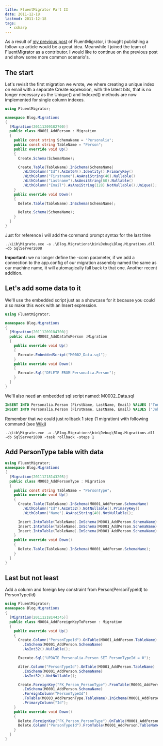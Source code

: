 ```yaml
---
title: FluentMigrator Part II
date: 2011-12-18
lastmod: 2011-12-18
tags:
  - csharp
---
```


As a result of [my previous post](/blog/2011/12/09/fluentmigrator-database-migrations-done-right) of FluentMigrator, i thought publishing a follow-up article would be a great idea. Meanwhile I joined the team of FluentMigrator as a contributor. I would like to continue on the previous post and show some more common scenario's.

## The start

Let's revisit the first migration we wrote, we where creating a unique index on email with a separate Create expression, with the latest bits, that is no longer necessary as the Unique() and Indexed() methods are now implemented for single column indexes.

```csharp
using FluentMigrator;

namespace Blog.Migrations
{
  [Migration(20111209182700)]
  public class M0001_AddPerson : Migration
  {
    public const string SchemaName = "Personalia";
    public const string TableName = "Person";
    public override void Up()
    {
      Create.Schema(SchemaName);

      Create.Table(TableName).InSchema(SchemaName)
        .WithColumn("Id").AsInt64().Identity().PrimaryKey()
        .WithColumn("Firstname").AsAnsiString(40).Nullable()
        .WithColumn("Lastname").AsAnsiString(60).Nullable()
        .WithColumn("Email").AsAnsiString(128).NotNullable().Unique();
    }
    public override void Down()
    {
      Delete.Table(TableName).InSchema(SchemaName);

      Delete.Schema(SchemaName);
    }
  }
}
```

Just for reference i will add the command prompt syntax for the last time

```shell
..\Lib\Migrate.exe -a .\Blog.Migrations\bin\Debug\Blog.Migrations.dll -db SqlServer2008
```

**Important:** we no longer define the -conn parameter, if we add a connection to the app.config of our migration assembly named the same as our machine name, it will automagically fall back to that one. Another recent addition.

## Let's add some data to it

We'll use the embedded script just as a showcase for it because you could also make this work with an Insert expression.

```csharp
using FluentMigrator;

namespace Blog.Migrations
{
  [Migration(20111209184700)]
  public class M0002_AddDataToPerson :Migration
  {
    public override void Up()
    {
      Execute.EmbeddedScript("M0002_Data.sql");
    }
    public override void Down()
    {
      Execute.Sql("DELETE FROM Personalia.Person");
    }
  }
}
```

We'll also need an embedded sql script named: M0002_Data.sql

```sql
INSERT INTO Personalia.Person (FirstName, LastName, Email) VALUES ('Tom','Marien','tommarien@gmail.com');
INSERT INTO Personalia.Person (FirstName, LastName, Email) VALUES ('John','Doe','john.doe@gmail.com');
```

Remember that we could just rollback 1 step (1 migration) with following command (see [Wiki](https://github.com/schambers/fluentmigrator/wiki/Command-Line-Runner-Options))

```shell
..\Lib\Migrate.exe -a .\Blog.Migrations\bin\Debug\Blog.Migrations.dll -db SqlServer2008 -task rollback -steps 1
```

## Add PersonType table with data

```csharp
using FluentMigrator;
namespace Blog.Migrations
{
  [Migration(20111218143205)]
  public class M0003_AddPersonType : Migration
  {
    public const string TableName = "PersonType";
    public override void Up()
    {
      Create.Table(TableName).InSchema(M0001_AddPerson.SchemaName)
        .WithColumn("Id").AsInt32().NotNullable().PrimaryKey()
        .WithColumn("Name").AsAnsiString(40).NotNullable();

      Insert.IntoTable(TableName).InSchema(M0001_AddPerson.SchemaName).Row(new {Id = 0, Name = "None"});
      Insert.IntoTable(TableName).InSchema(M0001_AddPerson.SchemaName).Row(new {Id = 1, Name = "Natural"});
      Insert.IntoTable(TableName).InSchema(M0001_AddPerson.SchemaName).Row(new { Id = 2, Name = "Legal" });
    }
    public override void Down()
    {
      Delete.Table(TableName).InSchema(M0001_AddPerson.SchemaName);
    }
  }
}
```

## Last but not least

Add a column and foreign key constraint from Person(PersonTypeId) to PersonType(Id)

```csharp
using FluentMigrator;
namespace Blog.Migrations
{
  [Migration(20111218144345)]
  public class M0004_AddForeignKeyToPerson : Migration
  {
    public override void Up()
    {
      Create.Column("PersonTypeId").OnTable(M0001_AddPerson.TableName)
        .InSchema(M0001_AddPerson.SchemaName)
        .AsInt32().Nullable();

      Execute.Sql("UPDATE Personalia.Person SET PersonTypeId = 0");

      Alter.Column("PersonTypeId").OnTable(M0001_AddPerson.TableName)
        .InSchema(M0001_AddPerson.SchemaName)
        .AsInt32().NotNullable();

      Create.ForeignKey("FK_Person_PersonType").FromTable(M0001_AddPerson.TableName)
        .InSchema(M0001_AddPerson.SchemaName)
        .ForeignColumn("PersonTypeId")
        .ToTable(M0003_AddPersonType.TableName).InSchema(M0001_AddPerson.SchemaName)
        .PrimaryColumn("Id");
    }
    public override void Down()
    {
      Delete.ForeignKey("FK_Person_PersonType").OnTable(M0001_AddPerson.TableName).InSchema(M0001_AddPerson.SchemaName);
      Delete.Column("PersonTypeId").FromTable(M0001_AddPerson.TableName).InSchema(M0001_AddPerson.SchemaName);
    }
  }
}
```
